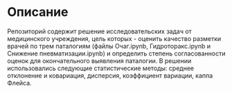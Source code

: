 # Описание

Репозиторий содержит решение исследовательских задач от медицинского учреждения, цель которых - оценить качество разметки врачей по трем паталогиям (файлы Очаг.ipynb, Гидроторакс.ipynb и Снижение пневматизации.ipynb) и определить степень согласованности оценок для окончательного выявления паталогии. В решении использовались следующие статистические методы: cреднее отклонение и ковариация, дисперсия, коэффициент вариации, каппа Флейса.
